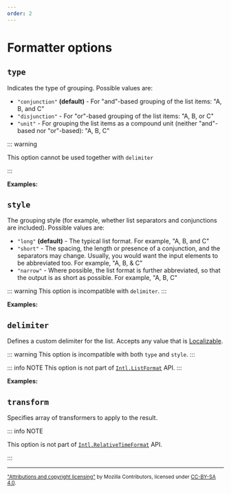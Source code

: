 ```yaml
---
order: 2
---
```


# Formatter options

<script setup>
import DemoValueFormatterOptions from '../DemoValueFormatterOptions.vue';
import { listFormatter, loc } from '@localizer/all';

const inputs = (now) => [
  ['One', [ loc`One` ]], 
  ['One, two', [ loc`One`, loc`two` ]], 
  ['One, two, three', [ loc`One`, loc`two`, loc`three` ]], 
];
</script>

## `type`

Indicates the type of grouping. Possible values are:

- `"conjunction"` **(default)** - For "and"-based grouping of the list items: "A, B, and C"
- `"disjunction"` - For "or"-based grouping of the list items: "A, B, or C"
- `"unit"` - For grouping the list items as a compound unit (neither "and"-based nor "or"-based): "A, B, C"

::: warning

This option cannot be used together with `delimiter`

:::

**Examples:**

<DemoValueFormatterOptions option="type" :values="['conjunction', 'disjunction', 'unit']" :factory=listFormatter :inputs=inputs />

## `style`

The grouping style (for example, whether list separators and conjunctions are included). Possible values are:

- `"long"` **(default)** - The typical list format. For example, "A, B, and C"
- `"short"` - The spacing, the length or presence of a conjunction, and the separators may change. Usually, you would want the input elements to be abbreviated too. For example, "A, B, & C"
- `"narrow"` - Where possible, the list format is further abbreviated, so that the output is as short as possible. For example, "A, B, C"

::: warning
This option is incompatible with `delimiter`.
:::

**Examples:**

<DemoValueFormatterOptions option="style" :values="['long', 'short', 'narrow']" :factory=listFormatter :inputs=inputs />

## `delimiter`

Defines a custom delimiter for the list. Accepts any value that is [Localizable](../../introduction/localizable.md).

::: warning
This option is incompatible with both `type` and `style`.
:::

::: info NOTE
This option is not part of [`Intl.ListFormat`](https://developer.mozilla.org/en-US/docs/Web/JavaScript/Reference/Global_Objects/Intl/ListFormat/ListFormat) API.
:::

**Examples:**

<DemoValueFormatterOptions option="delimiter" :values="[loc`::`, loc` `]" :factory=listFormatter :inputs=inputs />

## `transform`

Specifies array of transformers to apply to the result.

::: info NOTE

This option is not part of [`Intl.RelativeTimeFormat`](https://developer.mozilla.org/en-US/docs/Web/JavaScript/Reference/Global_Objects/Intl/RelativeTimeFormat/RelativeTimeFormat) API.

:::

---

<small>

["Attributions and copyright licensing"](https://developer.mozilla.org/en-US/docs/MDN/Writing_guidelines/Attrib_copyright_license) by Mozilla Contributors, licensed under [CC-BY-SA 4.0](https://creativecommons.org/licenses/by-sa/4.0/).

</small>
